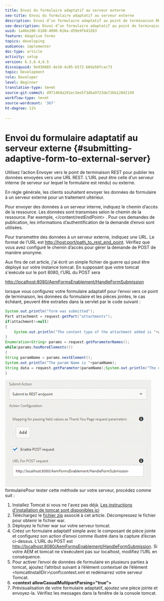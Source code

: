 ```yaml
---
title: Envoi du formulaire adaptatif au serveur externe
seo-title: Envoi du formulaire adaptatif au serveur externe
description: Envoi d’un formulaire adaptatif au point de terminaison REST s’exécutant sur un serveur externe
seo-description: Envoi d’un formulaire adaptatif au point de terminaison REST s’exécutant sur un serveur externe
uuid: 1a46e206-6188-4096-816a-d59e9fb43263
feature: Adaptive Forms
topics: developing
audience: implementer
doc-type: article
activity: setup
version: 6.3,6.4,6.5
discoiquuid: 9e936885-4e10-4c05-b572-b8da56fcac73
topic: Development
role: Developer
level: Beginner
translation-type: tm+mt
source-git-commit: d9714b9a291ec3ee5f3dba9723de72bb120d2149
workflow-type: tm+mt
source-wordcount: '367'
ht-degree: 11%

---
```



# Envoi du formulaire adaptatif au serveur externe {#submitting-adaptive-form-to-external-server}

Utilisez l’action Envoyer vers le point de terminaison REST pour publier les données envoyées vers une URL REST. L’URL peut être celle d’un serveur interne (le serveur sur lequel le formulaire est rendu) ou externe.

En règle générale, les clients souhaitent envoyer les données de formulaire à un serveur externe pour un traitement ultérieur.

Pour envoyer des données à un serveur interne, indiquez le chemin d’accès de la ressource. Les données sont transmises selon le chemin de la ressource. Par exemple, &lt;/content/restEndPoint> . Pour ces demandes de publication, les informations d’authentification de la demande d’envoi sont utilisées.

Pour transmettre des données à un serveur externe, indiquez une URL. Le format de l’URL est <http://host:port/path_to_rest_end_point>. Vérifiez que vous avez configuré le chemin d’accès pour gérer la demande de POST de manière anonyme.

Aux fins de cet article, j&#39;ai écrit un simple fichier de guerre qui peut être déployé sur votre instance tomcat. En supposant que votre tomcat s&#39;exécute sur le port 8080, l&#39;URL du POST sera

<http://localhost:8080/AemFormsEnablement/HandleFormSubmission>

lorsque vous configurez votre formulaire adaptatif pour l’envoi vers ce point de terminaison, les données du formulaire et les pièces jointes, le cas échéant, peuvent être extraites dans la servlet par le code suivant :

```java
System.out.println("form was submitted");
Part attachment = request.getPart("attachments");
if(attachment!=null)
{
    System.out.println("The content type of the attachment added is "+attachment.getContentType());
}
Enumeration<String> params = request.getParameterNames();
while(params.hasMoreElements())
{
String paramName = params.nextElement();
System.out.println("The param Name is "+paramName);
String data = request.getParameter(paramName);System.out.println("The data  is "+data);
}
```

![envoi de ](assets/formsubmission.gif)
formulairePour tester cette méthode sur votre serveur, procédez comme suit :

1. Installez Tomcat si vous ne l&#39;avez pas déjà. [Les instructions d&#39;installation de tomcat sont disponibles ici](https://helpx.adobe.com/experience-manager/kt/forms/using/preparing-datasource-for-form-data-model-tutorial-use.html)
1. Téléchargez le [fichier zip](assets/aemformsenablement.zip) associé à cet article. Décompressez le fichier pour obtenir le fichier war.
1. Déployez le fichier war sur votre serveur tomcat.
1. Créez un formulaire adaptatif simple avec le composant de pièce jointe et configurez son action d’envoi comme illustré dans la capture d’écran ci-dessus. L’URL du POST est <http://localhost:8080/AemFormsEnablement/HandleFormSubmission>. Si votre AEM et tomcat ne s’exécutent pas sur localhost, modifiez l’URL en conséquence.
1. Pour activer l’envoi de données de formulaire en plusieurs parties à tomcat, ajoutez l’attribut suivant à l’élément contextuel de l’élément &lt;tomcatInstallDir>\conf\context.xml et redémarrez votre serveur Tomcat.
1. **&lt;context allowCasualMultipartParsing=&quot;true&quot;>**
1. Prévisualisation de votre formulaire adaptatif, ajoutez une pièce jointe et envoyez-la. Vérifiez les messages dans la fenêtre de la console tomcat.

